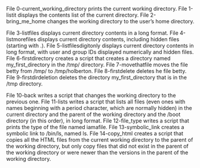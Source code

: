File 0-current_working_directory prints the current working directory.
File 1-listit displays the contents list of the current directory.
File 2-bring_me_home changes the working directory to the user’s home directory.
 
File 3-listfiles displays current directory contents in a long format.
File 4-listmorefiles displays current directory contents, including hidden files (starting with .).
File 5-listfilesdigitonly displays current directory contents in long format, with user and group IDs displayed numerically and hidden files.
File 6-firstdirectory creates a script that creates a directory named my_first_directory in the /tmp/ directory.
File 7-movethatfile moves the file betty from /tmp/ to /tmp/holberton.
File 8-firstdelete deletes he file betty.
File 9-firstdirdeletion deletes the directory my_first_directory that is in the /tmp directory.

File 10-back writes a script that changes the working directory to the previous one.
File 11-lists writes a script that lists all files (even ones with names beginning with a period character, which are normally hidden) in the current directory and the parent of the working directory and the /boot directory (in this order), in long format.
File 12-file_type writes a script that prints the type of the file named iamafile.
File 13-symbolic_link creates a symbolic link to /bin/ls, named ls.
File 14-copy_html creates a script that copies all the HTML files from the current working directory to the parent of the working directory, but only copy files that did not exist in the parent of the working directory or were newer than the versions in the parent of the working directory.
